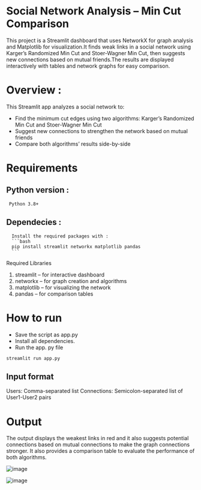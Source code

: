 # Social Network Analysis – Min Cut Comparison
This project is a Streamlit dashboard that uses NetworkX for graph analysis and Matplotlib for visualization.It finds weak links in a social network using Karger’s Randomized Min Cut and Stoer-Wagner Min Cut, then suggests new connections based on mutual friends.The results are displayed interactively with tables and network graphs for easy comparison.

# Overview :
This Streamlit app analyzes a social network to:
- Find the minimum cut edges using two algorithms: Karger’s Randomized Min Cut and Stoer-Wagner Min Cut
- Suggest new connections to strengthen the network based on mutual friends
- Compare both algorithms’ results side-by-side
  
# Requirements 
 ## Python version : 
     Python 3.8+
 ## Dependecies :
      Install the required packages with : 
      ```bash
      pip install streamlit networkx matplotlib pandas
      ```
Required Libraries
1. streamlit – for interactive dashboard
2. networkx – for graph creation and algorithms
3. matplotlib – for visualizing the network
4. pandas – for comparison tables

# How to run  
 - Save the script as app.py
 - Install all dependencies.
 - Run the app. py file
```
streamlit run app.py
```
  ## Input format 
  Users: Comma-separated list
  Connections: Semicolon-separated list of User1-User2 pairs
# Output 
The output displays the weakest links in red and it also suggests potential connections based on mutual connections to make the graph connections stronger. It also provides a comparison table to evaluate the performance of both algorithms.

![image](https://github.com/user-attachments/assets/cde8f589-ea7c-4d93-b8b6-20b792872d45)

![image](https://github.com/user-attachments/assets/656aa427-63bb-4c46-81e0-9e64d24dd28e)
